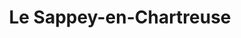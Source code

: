 ---
title: Le Sappey-en-Chartreuse
url: /le-sappey-en-chartreuse/
latitude: 45.261
longitude: 5.778
---